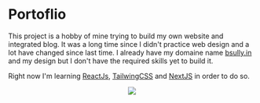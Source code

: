 # Portoflio
 
This project is a hobby of mine trying to build my own website and integrated blog.
It was a long time since I didn't practice web design and a lot have changed since last time.
I already have my domaine name [bsully.in](www.bsully.in) and my design but I don't have the required skills yet to build it.

Right now I'm learning [ReactJs](https://reactjs.org/), [TailwingCSS](https://tailwindcss.com/) and [NextJS](https://nextjs.org/) in order to do so.

<p align="center">
  <img src="https://user-images.githubusercontent.com/31166555/201891216-33a0ce9e-3a5f-456a-af09-57fd996f52a9.jpg" />
</p>
